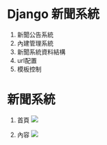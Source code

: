 # Django 新聞系統
1. 新聞公告系統
2. 內建管理系統
3. 新聞系統資料結構
4. url配置
5. 模板控制

# 新聞系統
1. 首頁
![](./demo_sample_images/index_news.png)

2. 內容
![](./demo_sample_images/news.png)